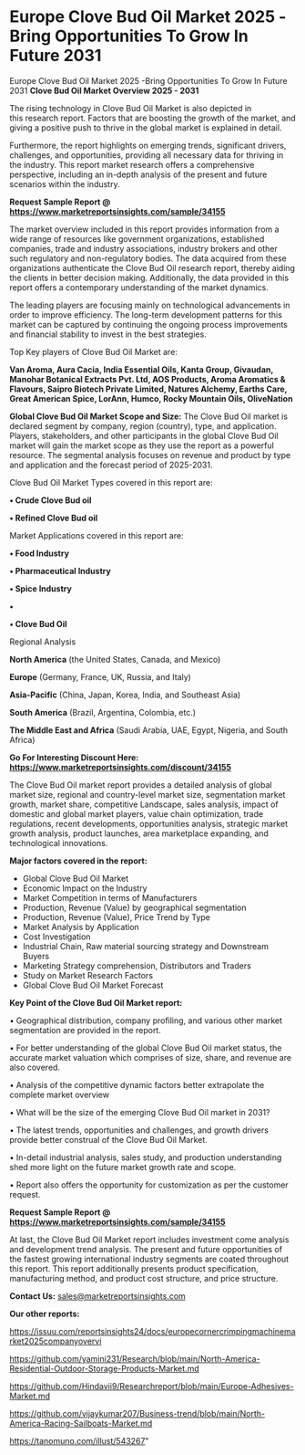 # Europe Clove Bud Oil Market 2025 -Bring Opportunities To Grow In Future 2031
Europe Clove Bud Oil Market 2025 -Bring Opportunities To Grow In Future 2031
<Strong> Clove Bud Oil Market Overview 2025 - 2031</strong>

The rising technology in Clove Bud Oil Market is also depicted in this research report. Factors that are boosting the growth of the market, and giving a positive push to thrive in the global market is explained in detail.

Furthermore, the report highlights on emerging trends, significant drivers, challenges, and opportunities, providing all necessary data for thriving in the industry. This report market research offers a comprehensive perspective, including an in-depth analysis of the present and future scenarios within the industry.

<strong>Request Sample Report @ <a href=https://www.marketreportsinsights.com/sample/34155>https://www.marketreportsinsights.com/sample/34155</a></strong>

The market overview included in this report provides information from a wide range of resources like government organizations, established companies, trade and industry associations, industry brokers and other such regulatory and non-regulatory bodies. The data acquired from these organizations authenticate the Clove Bud Oil research report, thereby aiding the clients in better decision making. Additionally, the data provided in this report offers a contemporary understanding of the market dynamics.

The leading players are focusing mainly on technological advancements in order to improve efficiency. The long-term development patterns for this market can be captured by continuing the ongoing process improvements and financial stability to invest in the best strategies.

Top Key players of Clove Bud Oil Market are:

<strong>Van Aroma, Aura Cacia, India Essential Oils, Kanta Group, Givaudan, Manohar Botanical Extracts Pvt. Ltd, AOS Products, Aroma Aromatics & Flavours, Saipro Biotech Private Limited, Natures Alchemy, Earths Care, Great American Spice, LorAnn, Humco, Rocky Mountain Oils, OliveNation</strong>

<strong><b>Global Clove Bud Oil Market Scope and Size:</b></strong>
The Clove Bud Oil market is declared segment by company, region (country), type, and application. Players, stakeholders, and other participants in the global Clove Bud Oil market will gain the market scope as they use the report as a powerful resource. The segmental analysis focuses on revenue and product by type and application and the forecast period of 2025-2031.

Clove Bud Oil Market Types covered in this report are:

<strong>•  Crude Clove Bud oil

•  Refined Clove Bud oil</strong>

Market Applications covered in this report are:

<strong>•  Food Industry

•  Pharmaceutical Industry

•  Spice Industry

•  

•  Clove Bud Oil</strong> 

Regional Analysis

<strong>North America</strong> (the United States, Canada, and Mexico)

<strong>Europe</strong> (Germany, France, UK, Russia, and Italy)

<strong>Asia-Pacific</strong> (China, Japan, Korea, India, and Southeast Asia)

<strong>South America</strong> (Brazil, Argentina, Colombia, etc.)

<strong>The Middle East and Africa</strong> (Saudi Arabia, UAE, Egypt, Nigeria, and South Africa)

<strong>Go For Interesting Discount Here: <a href=https://www.marketreportsinsights.com/discount/34155>https://www.marketreportsinsights.com/discount/34155</a></strong>

The Clove Bud Oil market report provides a detailed analysis of global market size, regional and country-level market size, segmentation market growth, market share, competitive Landscape, sales analysis, impact of domestic and global market players, value chain optimization, trade regulations, recent developments, opportunities analysis, strategic market growth analysis, product launches, area marketplace expanding, and technological innovations.

<strong><b>Major factors covered in the report:</b></strong>
<ul>
  <li>Global Clove Bud Oil Market </li>
  <li>Economic Impact on the Industry</li>
  <li>Market Competition in terms of Manufacturers</li>
  <li>Production, Revenue (Value) by geographical segmentation</li>
  <li>Production, Revenue (Value), Price Trend by Type</li>
  <li>Market Analysis by Application</li>
  <li>Cost Investigation</li>
  <li>Industrial Chain, Raw material sourcing strategy and Downstream Buyers</li>
  <li>Marketing Strategy comprehension, Distributors and Traders</li>
  <li>Study on Market Research Factors</li>
  <li>Global Clove Bud Oil Market Forecast</li>
</ul>

<strong><b>Key Point of the Clove Bud Oil Market report:</b></strong>

• Geographical distribution, company profiling, and various other market segmentation are provided in the report.

• For better understanding of the global Clove Bud Oil market status, the accurate market valuation which comprises of size, share, and revenue are also covered.

• Analysis of the competitive dynamic factors better extrapolate the complete market overview

• What will be the size of the emerging Clove Bud Oil market in 2031?

• The latest trends, opportunities and challenges, and growth drivers provide better construal of the Clove Bud Oil Market.

• In-detail industrial analysis, sales study, and production understanding shed more light on the future market growth rate and scope.

• Report also offers the opportunity for customization as per the customer request.

<strong>Request Sample Report @ <a href=https://www.marketreportsinsights.com/sample/34155>https://www.marketreportsinsights.com/sample/34155</a></strong>

At last, the Clove Bud Oil Market report includes investment come analysis and development trend analysis. The present and future opportunities of the fastest growing international industry segments are coated throughout this report. This report additionally presents product specification, manufacturing method, and product cost structure, and price structure.

<strong>Contact Us:</strong>
sales@marketreportsinsights.com

<strong>Our other reports:</strong>

<a href=https://issuu.com/reportsinsights24/docs/europecornercrimpingmachinemarket2025companyovervi>https://issuu.com/reportsinsights24/docs/europecornercrimpingmachinemarket2025companyovervi</a>

<a href=https://github.com/yamini231/Research/blob/main/North-America-Residential-Outdoor-Storage-Products-Market.md>https://github.com/yamini231/Research/blob/main/North-America-Residential-Outdoor-Storage-Products-Market.md</a>

<a href=https://github.com/Hindavii9/Researchreport/blob/main/Europe-Adhesives-Market.md>https://github.com/Hindavii9/Researchreport/blob/main/Europe-Adhesives-Market.md</a>

<a href=https://github.com/vijaykumar207/Business-trend/blob/main/North-America-Racing-Sailboats-Market.md>https://github.com/vijaykumar207/Business-trend/blob/main/North-America-Racing-Sailboats-Market.md</a>

<a href=https://tanomuno.com/illust/543267>https://tanomuno.com/illust/543267</a>"

